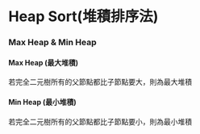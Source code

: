 # Heap Sort(堆積排序法)
### Max Heap & Min Heap
#### Max Heap (最大堆積)
若完全二元樹所有的父節點都比子節點要大，則為最大堆積
#### Min Heap (最小堆積)
若完全二元樹所有的父節點都比子節點要小，則為最小堆積
